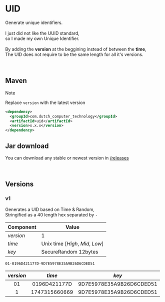 # UID

Generate unique identifiers.<br/>
<br/>
I just did not like the UUID standard,<br/>
so I made my own Unique Identifier.<br/>
<br/>
By adding the __version__ at the beggining instead of between the __time__,<br/>
The UID does not require to be the same length for all it's versions.<br/>
<br/>
<br/>

## Maven

> [!NOTE]
> Replace `version` with the latest version
```xml
<dependency>
  <groupId>com.dutch_computer_technology</groupId>
  <artifactId>uid</artifactId>
  <version>x.x.x</version>
</dependency>
```

## Jar download

You can download any stable or newest version in [/releases](https://github.com/rick1810/UID/releases)<br/>
<br/>
<br/>

## Versions

### v1

Generates a UID based on Time & Random,<br/>
Stringified as a 40 length hex separated by `-`<br/>

| Component | Value |
| --- | --- |
| _version_ | 1 |
| _time_ | Unix time [*High*, *Mid*, *Low*] |
| _key_ | SecureRandom 12bytes |

``01-0196D421177D-9D7E5978E35A9B26D6CDED51``

| _version_ | _time_ | _key_ |
| :---: | :---: | :---: |
| 01 | 0196D421177D | 9D7E5978E35A9B26D6CDED51 |
| 1 | 1747315660669 | 9D7E5978E35A9B26D6CDED51 |
